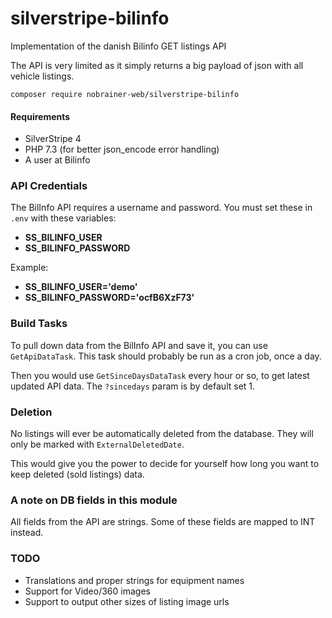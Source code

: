 # silverstripe-bilinfo
Implementation of the danish Bilinfo GET listings API

The API is very limited as it simply returns a big payload of json with all vehicle listings.

```
composer require nobrainer-web/silverstripe-bilinfo
```

#### Requirements

- SilverStripe 4
- PHP 7.3 (for better json_encode error handling)
- A user at Bilinfo

### API Credentials
The BilInfo API requires a username and password. You must set these in `.env` with these variables:

- **SS_BILINFO_USER**
- **SS_BILINFO_PASSWORD**

Example:

- **SS_BILINFO_USER='demo'**
- **SS_BILINFO_PASSWORD='ocfB6XzF73'**

### Build Tasks
To pull down data from the BilInfo API and save it, you can use `GetApiDataTask`. This task should probably be run as a cron job, once a day.

Then you would use `GetSinceDaysDataTask` every hour or so, to get latest updated API data. The `?sincedays` param is by default set 1.

### Deletion
No listings will ever be automatically deleted from the database. They will only be marked with `ExternalDeletedDate`.

This would give you the power to decide for yourself how long you want to keep deleted (sold listings) data.

### A note on DB fields in this module
All fields from the API are strings. Some of these fields are mapped to INT instead.

### TODO
- Translations and proper strings for equipment names
- Support for Video/360 images
- Support to output other sizes of listing image urls